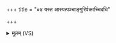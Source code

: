 +++
title = "०४ यस्त आस्यत्पञ्चाङ्गुरिर्वक्राच्चिदधि"

+++
<details><summary>मूलम् (VS)</summary>

यस्त॒ आस्य॒त्पञ्चा॑ङ्गुरिर्व॒क्राच्चि॒दधि॒ धन्व॑नः।  
अ॑पस्क॒म्भस्य॑ श॒ल्यान्निर॑वोचम॒हं वि॒षम् ॥
</details>